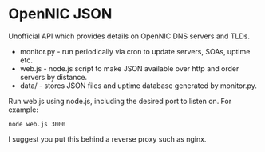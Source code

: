 OpenNIC JSON
============


Unofficial API which provides details on OpenNIC DNS servers and TLDs.

* monitor.py - run periodically via cron to update servers, SOAs, uptime etc.
* web.js - node.js script to make JSON available over http and order servers by distance.
* data/ - stores JSON files and uptime database generated by monitor.py.

Run web.js using node.js, including the desired port to listen on. For example:

`node web.js 3000`

I suggest you put this behind a reverse proxy such as nginx.
